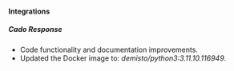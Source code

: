 
#### Integrations

##### Cado Response

- Code functionality and documentation improvements.
- Updated the Docker image to: *demisto/python3:3.11.10.116949*.
